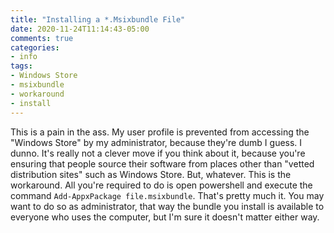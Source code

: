 ```yaml
---
title: "Installing a *.Msixbundle File"
date: 2020-11-24T11:14:43-05:00
comments: true
categories: 
- info
tags:
- Windows Store
- msixbundle
- workaround
- install
---
```


This is a pain in the ass. My user profile is prevented from accessing the "Windows Store" by my administrator, because they're dumb I guess. I dunno. It's really not a clever move if you think about it, because you're ensuring that people source their software from places other than "vetted distribution sites" such as Windows Store. But, whatever. This is the workaround. All you're required to do is open powershell and execute the command `Add-AppxPackage file.msixbundle`. That's pretty much it. You may want to do so as administrator, that way the bundle you install is available to everyone who uses the computer, but I'm sure it doesn't matter either way.
